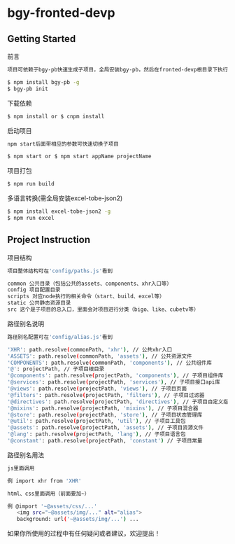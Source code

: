 # bgy-fronted-devp

## Getting Started

前言

```bash
项目可依赖于bgy-pb快速生成子项目，全局安装bgy-pb，然后在fronted-devp根目录下执行bgy-pb init

$ npm install bgy-pb -g
$ bgy-pb init

```

下载依赖

```bash
$ npm install or $ cnpm install
```

启动项目

```bash
npm start后面带相应的参数可快速切换子项目

$ npm start or $ npm start appName projectName

```

项目打包

```bash
$ npm run build
```

多语言转换(需全局安装excel-tobe-json2)

```bash
$ npm install excel-tobe-json2 -g
$ npm run excel
```

## Project Instruction

项目结构

```bash
项目整体结构可在'config/paths.js'看到

common 公共目录（包括公共的assets、components、xhr入口等）
config 项目配置目录
scripts 对应node执行的相关命令（start、build、excel等）
static 公共静态资源目录
src 这个是子项目的总入口，里面会对项目进行分类（bigo、like、cubetv等）
```

路径别名说明

```bash
路径别名配置可在'config/alias.js'看到

'XHR': path.resolve(commonPath, 'xhr'), // 公共xhr入口
'ASSETS': path.resolve(commonPath, 'assets'), // 公共资源文件
'COMPONENTS': path.resolve(commonPath, 'components'), // 公共组件库
'@': projectPath, // 子项目根目录
'@components': path.resolve(projectPath, 'components'), // 子项目组件库
'@services': path.resolve(projectPath, 'services'), // 子项目接口api库
'@views': path.resolve(projectPath, 'views'), // 子项目页面
'@filters': path.resolve(projectPath, 'filters'), // 子项目过滤器
'@directives': path.resolve(projectPath, 'directives'), // 子项目自定义指令
'@mixins': path.resolve(projectPath, 'mixins'), // 子项目混合器
'@store': path.resolve(projectPath, 'store'), // 子项目状态管理库
'@util': path.resolve(projectPath, 'util'), // 子项目工具包
'@assets': path.resolve(projectPath, 'assets'), // 子项目资源文件
'@lang': path.resolve(projectPath, 'lang'), // 子项目语言包
'@constant': path.resolve(projectPath, 'constant') // 子项目常量
```

路径别名用法

```bash
js里面调用

例 import xhr from 'XHR'

html、css里面调用（前面要加~）

例 @import '~@assets/css/...'
   <img src="~@assets/img/..." alt="alias">
   background: url('~@assets/img/...') ...

```


如果你所使用的过程中有任何疑问或者建议，欢迎提出！
